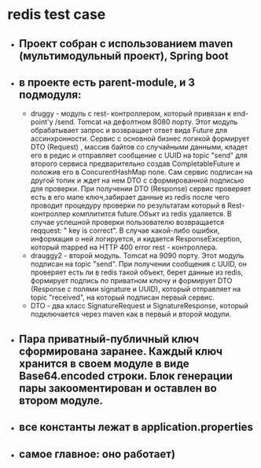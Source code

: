 # redis test case

* ## Проект собран c использованием maven (мультимодульный проект), Spring boot
* ## в проекте есть parent-module, и 3 подмодуля:
  * druggy - модуль с rest- контроллером, который привязан к end-point'у /send. Тоmcat на дефолтном 8080 порту. Этот модуль обрабатывает запрос и возвращает ответ вида Future<String> для ассинхронности. Сервис с основной бизнес логикой формирует DTO (Request) , массив байтов со случайными данными, кладет его в редис и отправляет сообщение с UUID на topic "send" для второго сервиса предварительно создав CompletableFuture и положив его в ConcurentHashMap поле. Сам сервис подписан на другой топик и ждет на нем DTO с сформированной подписью для проверки. При получении DTO (Response) сервис проверяет есть в его мапе ключ,забирает данные из redis после чего проводит процедуру проверки по результатам который в Rest-контроллер комплитится future.Объкт из redis удаляется. В случае успешной проверки пользователю возвращается reqquest: " key is correct". В случае какой-либо ошибки, информация о ней логируется, и кидается ResponseException, который mapped на HTTP 400 error rest - контроллера.
  * drauggy2 - второй модуль. Tomcat на 9090 порту. Этот модуль подписан на topic "send". При получении сообщения с UUID, он проверяет есть ли в redis такой объект, берет данные из redis, формирует подпись по приватном ключу и формирует DTO (Response с полями signature и UUID), который отправляет на topic "received", на который подписан первый сервис.
  * DTO - два класс SignatureRequest и SignatureResponse, который подключается через maven как <dependancy> в первый и второй модули.
* ## Пара приватный-публичный ключ сформирована заранее. Каждый ключ хранится в своем модуле в виде Base64.encoded строки. Блок генерации пары закооментирован и оставлен во втором модуле.
* ## все константы лежат в application.properties
* ## самое главное: оно работает)

